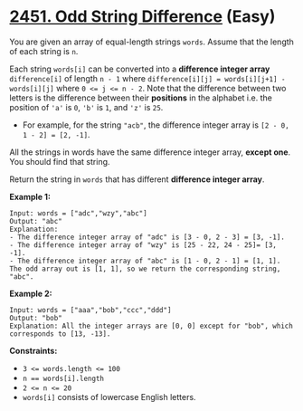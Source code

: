 # [2451. Odd String Difference][link] (Easy)

[link]: https://leetcode.com/problems/odd-string-difference/

You are given an array of equal-length strings `words`. Assume that the length of each string is `n`.

Each string `words[i]` can be converted into a **difference integer array** `difference[i]` of
length `n - 1` where `difference[i][j] = words[i][j+1] - words[i][j]` where `0 <= j <= n - 2`. Note
that the difference between two letters is the difference between their **positions** in the
alphabet i.e. the position of `'a'` is `0`, `'b'` is `1`, and `'z'` is `25`.

- For example, for the string `"acb"`, the difference integer array is `[2 - 0, 1 - 2] = [2, -1]`.

All the strings in words have the same difference integer array, **except one**. You should find
that string.

Return the string in  `words` that has different **difference integer array**.

**Example 1:**

```
Input: words = ["adc","wzy","abc"]
Output: "abc"
Explanation:
- The difference integer array of "adc" is [3 - 0, 2 - 3] = [3, -1].
- The difference integer array of "wzy" is [25 - 22, 24 - 25]= [3, -1].
- The difference integer array of "abc" is [1 - 0, 2 - 1] = [1, 1].
The odd array out is [1, 1], so we return the corresponding string, "abc".
```

**Example 2:**

```
Input: words = ["aaa","bob","ccc","ddd"]
Output: "bob"
Explanation: All the integer arrays are [0, 0] except for "bob", which corresponds to [13, -13].
```

**Constraints:**

- `3 <= words.length <= 100`
- `n == words[i].length`
- `2 <= n <= 20`
- `words[i]` consists of lowercase English letters.
